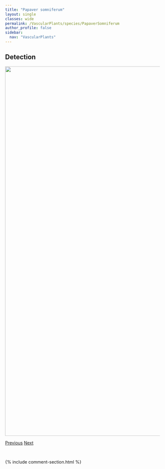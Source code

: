 ```yaml
---
title: "Papaver somniferum"
layout: single
classes: wide
permalink: /VascularPlants/species/PapaverSomniferum
author_profile: false
sidebar:
  nav: "VascularPlants"
---
```


<h2>Detection</h2>

<a href="https://drive.google.com/uc?export=view&id=1-aZ03k3annC7jf70qSom8OpcnH4su27t">
<img src="https://drive.google.com/uc?export=view&id=1-aZ03k3annC7jf70qSom8OpcnH4su27t" height = "1200" width = "800">
</a>


<a href="/DevelopmentWebsite/VascularPlants/species/PaeoniaOfficinalis" class="pagination--pager" title="Paeonia officinalis">Previous</a> <a href="/DevelopmentWebsite/VascularPlants/species/ParnassiaFimbriata" class="pagination--pager" title="Parnassia fimbriata">Next</a>

<p>&nbsp;</p>

{% include comment-section.html %}
